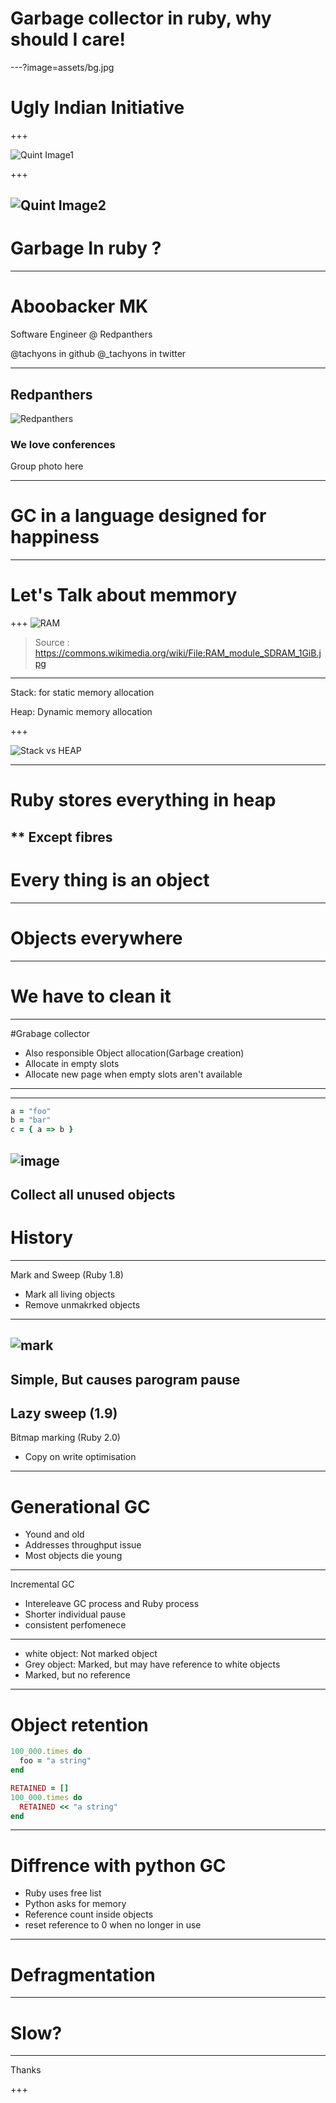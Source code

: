 # Garbage collector in ruby, why should I care!


---?image=assets/bg.jpg

# Ugly Indian Initiative

+++

![Quint Image1](images/thequint_ugly_indian.jpg)

+++

![Quint Image2](thequint_ugly_indian2.jpg)
---
# Garbage In ruby ?
---

# Aboobacker MK

Software Engineer @ Redpanthers

@tachyons in github
@_tachyons in twitter

---
## Redpanthers
![Redpanthers](images/redpanthers.logo)
### We love conferences

Group photo here

---
# GC in a language designed for happiness
---

# Let's Talk about memmory

+++
![RAM](https://upload.wikimedia.org/wikipedia/commons/7/7c/RAM_module_SDRAM_1GiB.jpg)
> Source : https://commons.wikimedia.org/wiki/File:RAM_module_SDRAM_1GiB.jpg

---

Stack: for static memory allocation

Heap: Dynamic memory allocation

+++

![Stack vs HEAP](https://i.imgur.com/HB2GtHg.png)

---

# Ruby stores everything in heap

** Except fibres
---

# Every thing is an object

---

# Objects everywhere

---

# We have to clean it
---

#Grabage collector

* Also responsible Object allocation(Garbage creation)
* Allocate in empty slots 
* Allocate new page when empty slots aren't available

---

---


```ruby
a = "foo"
b = "bar"
c = { a => b }
```

![image](images/root.png)
---
Collect all unused objects
---
# History
---
Mark and Sweep (Ruby 1.8)

* Mark all living objects
* Remove unmakrked objects 

---

![mark](images/msweep.png)
---
Simple, But causes parogram pause
---
Lazy sweep (1.9)
---

Bitmap marking (Ruby 2.0)

* Copy on write optimisation

---

# Generational GC

* Yound and old
* Addresses throughput issue
* Most objects die young

---

Incremental GC

* Intereleave GC process and Ruby process
* Shorter individual pause
* consistent perfomenece

---
* white object: Not marked object
* Grey object: Marked, but may have reference to white objects
* Marked, but no reference

---
# Object retention
```ruby
100_000.times do
  foo = "a string"
end
```

```ruby
RETAINED = []
100_000.times do
  RETAINED << "a string"
end

```
---

# Diffrence with python GC

* Ruby uses free list
* Python asks for memory
* Reference count inside objects
* reset reference to 0 when no longer in use

---
# Defragmentation

---
# Slow?

---

Thanks

+++

